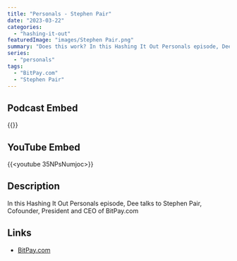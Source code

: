 ```yaml
---
title: "Personals - Stephen Pair"
date: "2023-03-22"
categories: 
  - "hashing-it-out"
featuredImage: "images/Stephen Pair.png"
summary: "Does this work? In this Hashing It Out Personals episode, Dee talks to Stephen Pair, Cofounder, President and CEO of BitPay.com."
series:
  - "personals"
tags:
  - "BitPay.com"
  - "Stephen Pair"
---
```


## Podcast Embed
{{<podcast-embed url="https://player.simplecast.com/111cd531-56cb-4c30-bf2e-53d60c08247c?dark=false&color=EE6E04">}}

## YouTube Embed
{{<youtube 35NPsNumjoc>}}

## Description
In this Hashing It Out Personals episode, Dee talks to Stephen Pair, Cofounder, President and CEO of BitPay.com

## Links 
- [BitPay.com](https://bitpay.com/)
